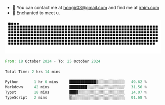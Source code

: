 - 📧 You can contact me at hongjr03@gmail.com and find me at [jrhim.com](https://jrhim.com/)
- 💜 Enchanted to meet u.

![snake_animation](https://raw.githubusercontent.com/hongjr03/hongjr03/output/github-contribution-grid-snake.svg)

<!--START_SECTION:waka-->

```rust
From: 18 October 2024 - To: 25 October 2024

Total Time: 2 hrs 14 mins

Python       1 hr 6 mins     ████████████▒░░░░░░░░░░░░   49.62 %
Markdown     42 mins         ████████░░░░░░░░░░░░░░░░░   31.56 %
Typst        18 mins         ███▓░░░░░░░░░░░░░░░░░░░░░   14.07 %
TypeScript   2 mins          ▒░░░░░░░░░░░░░░░░░░░░░░░░   01.68 %
```

<!--END_SECTION:waka-->
